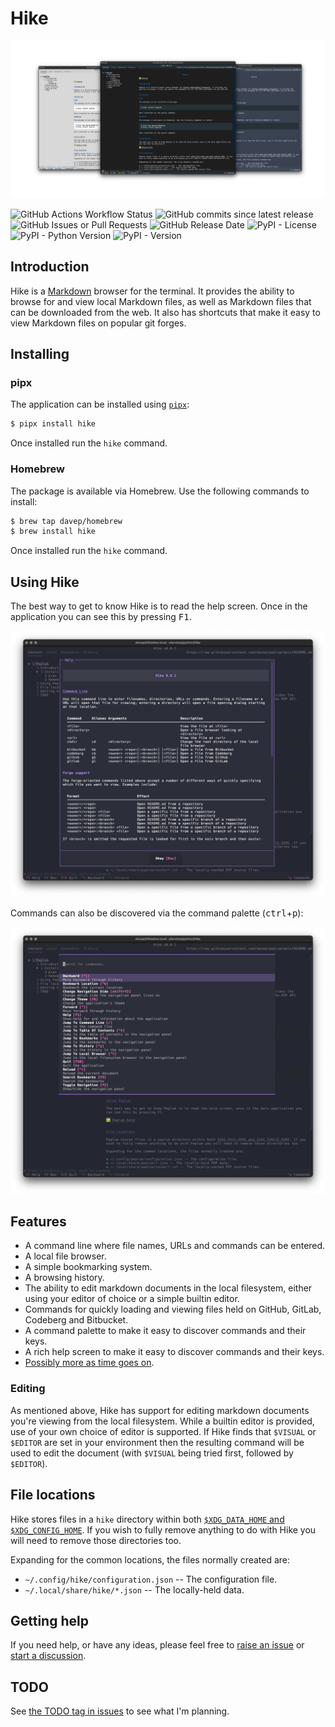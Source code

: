 # Hike

![Hike](https://raw.githubusercontent.com/davep/hike/refs/heads/main/.images/hike-social-banner.png)

![GitHub Actions Workflow Status](https://img.shields.io/github/actions/workflow/status/davep/hike/style-lint-and-test.yaml)
![GitHub commits since latest release](https://img.shields.io/github/commits-since/davep/hike/latest)
![GitHub Issues or Pull Requests](https://img.shields.io/github/issues/davep/hike)
![GitHub Release Date](https://img.shields.io/github/release-date/davep/hike)
![PyPI - License](https://img.shields.io/pypi/l/hike)
![PyPI - Python Version](https://img.shields.io/pypi/pyversions/hike)
![PyPI - Version](https://img.shields.io/pypi/v/hike)

## Introduction

Hike is a [Markdown](https://commonmark.org/help/) browser for the terminal.
It provides the ability to browse for and view local Markdown files, as well
as Markdown files that can be downloaded from the web. It also has shortcuts
that make it easy to view Markdown files on popular git forges.

## Installing

### pipx

The application can be installed using [`pipx`](https://pypa.github.io/pipx/):

```sh
$ pipx install hike
```

Once installed run the `hike` command.

### Homebrew

The package is available via Homebrew. Use the following commands to install:

```sh
$ brew tap davep/homebrew
$ brew install hike
```

Once installed run the `hike` command.

## Using Hike

The best way to get to know Hike is to read the help screen. Once in the
application you can see this by pressing <kbd>F1</kbd>.

![Hike Help](https://raw.githubusercontent.com/davep/hike/refs/heads/main/.images/hike-help.png)

Commands can also be discovered via the command palette
(<kbd>ctrl</kbd>+<kbd>p</kbd>):

![The command palette](https://raw.githubusercontent.com/davep/hike/refs/heads/main/.images/hike-command-palette.png)

## Features

- A command line where file names, URLs and commands can be entered.
- A local file browser.
- A simple bookmarking system.
- A browsing history.
- The ability to edit markdown documents in the local filesystem, either
  using your editor of choice or a simple builtin editor.
- Commands for quickly loading and viewing files held on GitHub, GitLab,
  Codeberg and Bitbucket.
- A command palette to make it easy to discover commands and their keys.
- A rich help screen to make it easy to discover commands and their keys.
- [Possibly more as time goes on](https://github.com/davep/hike/issues?q=is%3Aissue+is%3Aopen+label%3ATODO).

### Editing

As mentioned above, Hike has support for editing markdown documents you're
viewing from the local filesystem. While a builtin editor is provided, use
of your own choice of editor is supported. If Hike finds that `$VISUAL` or
`$EDITOR` are set in your environment then the resulting command will be
used to edit the document (with `$VISUAL` being tried first, followed by
`$EDITOR`).

## File locations

Hike stores files in a `hike` directory within both
[`$XDG_DATA_HOME` and
`$XDG_CONFIG_HOME`](https://specifications.freedesktop.org/basedir-spec/latest/).
If you wish to fully remove anything to do with Hike you will need to
remove those directories too.

Expanding for the common locations, the files normally created are:

- `~/.config/hike/configuration.json` -- The configuration file.
- `~/.local/share/hike/*.json` -- The locally-held data.

## Getting help

If you need help, or have any ideas, please feel free to [raise an
issue](https://github.com/davep/hike/issues) or [start a
discussion](https://github.com/davep/hike/discussions).

## TODO

See [the TODO tag in
issues](https://github.com/davep/hike/issues?q=is%3Aissue+is%3Aopen+label%3ATODO)
to see what I'm planning.

[//]: # (README.md ends here)
